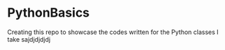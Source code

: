 # PythonBasics
Creating this repo to showcase the codes written for the Python classes I take sajdjdjdjdj
